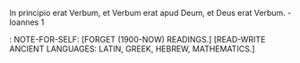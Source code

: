 In principio erat Verbum, et Verbum erat apud Deum, et Deus erat Verbum. - Ioannes 1

: NOTE-FOR-SELF: 
[FORGET (1900-NOW) READINGS.]
[READ-WRITE ANCIENT LANGUAGES: LATIN, GREEK, HEBREW, MATHEMATICS.]